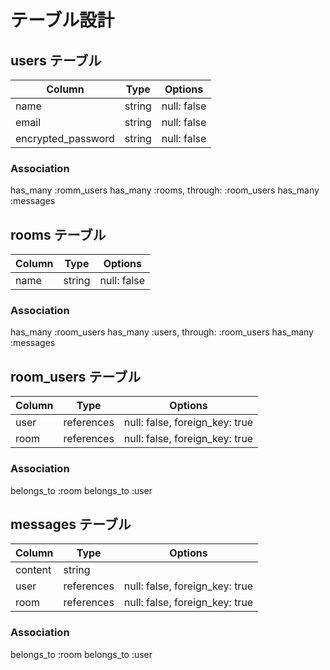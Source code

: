 # テーブル設計

## users テーブル

| Column             | Type   | Options     |
| ------------------ | ------ | ----------- |
| name               | string | null: false |
| email              | string | null: false |
| encrypted_password | string | null: false |

### Association

has_many :romm_users
has_many :rooms, through: :room_users
has_many :messages

## rooms テーブル

| Column | Type   | Options     |
| ------ | ------ | ----------- |
| name   | string | null: false |

### Association

has_many :room_users
has_many :users, through: :room_users
has_many :messages

## room_users テーブル

| Column | Type       | Options                        |
| ------ | ---------- | ------------------------------ |
| user   | references | null: false, foreign_key: true |
| room   | references | null: false, foreign_key: true |

### Association

belongs_to :room
belongs_to :user

## messages テーブル

| Column  | Type       | Options                        |
| ------- | ---------- | ------------------------------ |
| content | string     |                                |
| user    | references | null: false, foreign_key: true |
| room    | references | null: false, foreign_key: true |

### Association

belongs_to :room
belongs_to :user